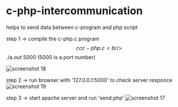 # c-php-intercommunication
helps to send data between c-program and php script

step 1 ->  compile the c-php.c program<br/>
          $$ cc c-php.c <br/>
          $$ ./a.out 5000 (5000 is a port number)
            
![screenshot 18](https://cloud.githubusercontent.com/assets/21128320/24079127/0e1392be-0ca7-11e7-943b-b1e79f84e6be.png)

step 2 -> run browser with '127.0.0.1:5000' to check server responce
![screenshot 19](https://cloud.githubusercontent.com/assets/21128320/24079125/0e09851c-0ca7-11e7-9f3d-8dd0f4ad81b6.png)

step 3 -> start apache server and run 'send.php'
![screenshot 17](https://cloud.githubusercontent.com/assets/21128320/24079126/0e0ec400-0ca7-11e7-9a03-e6d5c90f3eb0.png)
